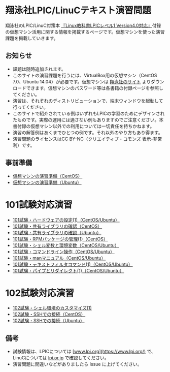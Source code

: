 # 翔泳社LPIC/LinuCテキスト演習問題
翔泳社のLPIC/LinuC対策本 [『Linux教科書LPICレベル1 Version4.0対応』](http://www.seshop.com/product/detail/14703/)付録の仮想マシン活用に関する情報を掲載するページです。仮想マシンを使った演習課題を掲載していきます。

## お知らせ
* 課題は随時追加されます。
* このサイトの演習課題を行うには、VirtualBox用の仮想マシン（CentOS 7.0、Ubuntu 14.04）が必要です。仮想マシンは [翔泳社のサイト](http://www.shoeisha.co.jp/book/download/9784798141916/detail) よりダウンロードできます。仮想マシンのパスワード等は各書籍の付録ページを参照してください。
* 演習は、それぞれのディストリビューションで、端末ウィンドウを起動して行ってください。
* このサイトで紹介されている例はいずれもLPICの学習のためにデザインされたものです。実際の運用には適さない例もありますのでご注意ください。本書付録の仮想マシン以外での利用については一切責任を持ちかねます。
* 演習の解答例はあくまでひとつの例です。それ以外のやり方もあり得ます。
* 演習問題のライセンスはCC BY-NC（クリエイティブ・コモンズ 表示-非営利）です。

## 事前準備
* [仮想マシンの演習準備（CentOS）](https://lpic.jp/lpicvm/101centos_pre.html)
* [仮想マシンの演習準備（Ubuntu）](https://lpic.jp/lpicvm/101ubuntu_pre.html)

# 101試験対応演習
* [101試験・ハードウェアの設定(1)（CentOS/Ubuntu）](v4_101/101-1-01.md)
* [101試験・共有ライブラリの確認（CentOS）](v4_101/102-3-01.md)
* [101試験・共有ライブラリの確認（Ubuntu）](v4_101/102-3-01u.md)
* [101試験・RPMパッケージの管理(1)（CentOS）](v4_101/102-5-01.md)
* [101試験・シェル変数と環境変数（CentOS/Ubuntu）](v4_101/103-1-01.md)
* [101試験・コマンドライン操作（CentOS/Ubuntu）](v4_101/103-1-02.md)
* [101試験・manマニュアル（CentOS/Ubuntu）](v4_101/103-1-03.md)
* [101試験・テキストフィルタコマンド(1)（CentOS/Ubuntu）](v4_101/103-2-01.md)
* [101試験・パイプとリダイレクト(1)（CentOS/Ubuntu）](v4_101/103-4-01.md)

# 102試験対応演習
* [102試験・シェル環境のカスタマイズ(1)](v4_102/105-1-01.md)
* [102試験・SSHでの接続（CentOS）](v4_102/110-3-01.md)
* [102試験・SSHでの接続（Ubuntu）](v4_102/110-3-01u.md)


## 備考
* 試験情報は、LPICについては [www.lpi.org](https://www.lpi.org/) で、LinuCについては [lpi.or.jp](https://lpi.or.jp/) で確認してください。
* 演習問題に間違いなどがありましたら Issue に上げてください。
